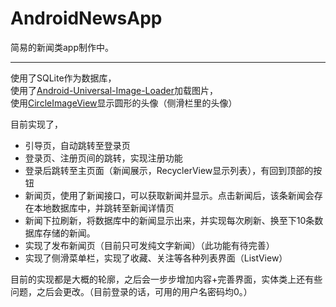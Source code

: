 # AndroidNewsApp

简易的新闻类app制作中。
&nbsp;

---
使用了SQLite作为数据库，<br>
使用了[Android-Universal-Image-Loader](https://github.com/nostra13/Android-Universal-Image-Loader)加载图片，<br>
使用[CircleImageView](https://github.com/hdodenhof/CircleImageView)显示圆形的头像（侧滑栏里的头像）<br>

目前实现了，
- 引导页，自动跳转至登录页
- 登录页、注册页间的跳转，实现注册功能
- 登录后跳转至主页面（新闻展示，RecyclerView显示列表），有回到顶部的按钮
- 新闻页，使用了新闻接口，可以获取新闻并显示。点击新闻后，该条新闻会存在本地数据库中，并跳转至新闻详情页
- 新闻下拉刷新，将数据库中的新闻显示出来，并实现每次刷新、换至下10条数据库存储的新闻。
- 实现了发布新闻页（目前只可发纯文字新闻）（此功能有待完善）
- 实现了侧滑菜单栏，实现了收藏、关注等各种列表界面（ListView）

目前的实现都是大概的轮廓，之后会一步步增加内容+完善界面，实体类上还有些问题，之后会更改。（目前登录的话，可用的用户名密码均0。）